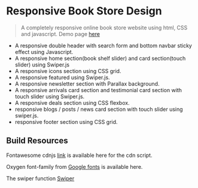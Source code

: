 # Responsive Book Store Design

> A completely responsive online book store website using html, CSS and javascript.
> Demo page [here](/index.html)

- A responsive double header with search form and bottom navbar sticky effect using Javascript.
- A responsive home section(book shelf slider) and card section(touch slider) using Swiper.js
- A responsive icons section using CSS grid.
- A responsive featured using Swiper.js.
- A responsive newsletter section with Parallax background.
- A responsive arrivals card section and testimonial card section with touch slider using Swiper.js.
- A responsive deals section using CSS flexbox.
- responsive blogs / posts / news card section with touch slider using swiper.js.
- responsive footer section using CSS grid.

## Build Resources

Fontawesome cdnjs [link](https://cdnjs.com/libraries/font-awesome/5.15.4) is available here for the cdn script.

Oxygen font-family from [Google fonts](https://fonts.google.com/specimen/Poppins?query=poppins) is available here.

The swiper function [Swiper](https://swiperjs.com.get-started)

